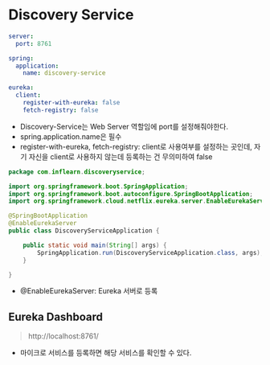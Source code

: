 # Discovery Service

``` yml
server:
  port: 8761

spring:
  application:
    name: discovery-service

eureka:
  client:
    register-with-eureka: false
    fetch-registry: false
```

- Discovery-Service는 Web Server 역할임에 port를 설정해줘야한다.
- spring.application.name은 필수
- register-with-eureka, fetch-registry: client로 사용여부를 설정하는 곳인데, 자기 자신을 client로 사용하지 않는데 등록하는 건 무의미하여 false

```java
package com.inflearn.discoveryservice;

import org.springframework.boot.SpringApplication;
import org.springframework.boot.autoconfigure.SpringBootApplication;
import org.springframework.cloud.netflix.eureka.server.EnableEurekaServer;

@SpringBootApplication
@EnableEurekaServer
public class DiscoveryServiceApplication {

	public static void main(String[] args) {
		SpringApplication.run(DiscoveryServiceApplication.class, args);
	}

}
```
- @EnableEurekaServer: Eureka 서버로 등록

## Eureka Dashboard
> http://localhost:8761/
-  마이크로 서비스를 등록하면 해당 서비스를 확인할 수 있다.